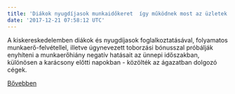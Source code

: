 ```yaml
---
title: 'Diákok nyugdíjasok munkaidőkeret  így működnek most az üzletek'
date: '2017-12-21 07:58:12 UTC'
---
```


A kiskereskedelemben diákok és nyugdíjasok foglalkoztatásával, folyamatos munkaerő-felvétellel, illetve úgynevezett toborzási bónusszal próbálják enyhíteni a munkaerőhiány negatív hatásait az ünnepi időszakban, különösen a karácsony előtti napokban - közölték az ágazatban dolgozó cégek.


[Bővebben](http://ift.tt/2DiUwcD)
